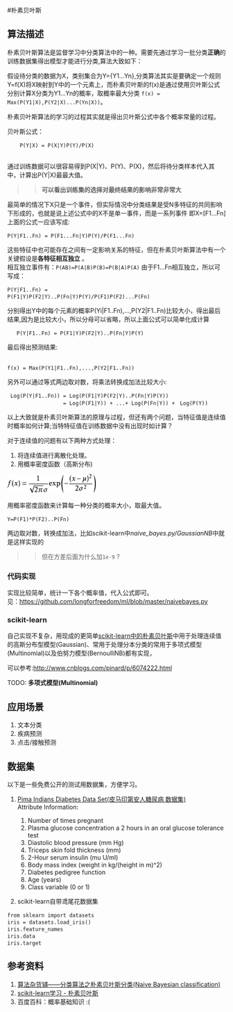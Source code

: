#朴素贝叶斯
## 算法描述  
朴素贝叶斯算法是监督学习中分类算法中的一种。需要先通过学习一批分类**正确**的训练数据集得出模型才能进行分类,算法大致如下：

假设待分类的数据为X，类别集合为Y={Y1...Yn},分类算法其实是要确定一个规则Y=f(X)将X映射到Y中的一个元素上，而朴素贝叶斯的f(x)是通过使用贝叶斯公式分别计算X分类为Y1...Yn的概率，取概率最大分类 `f(x) = Max(P(Y1|X),P(Y2|X)...P(Yn|X))`。


朴素贝叶斯算法的学习的过程其实就是得出贝叶斯公式中各个概率常量的过程。 

贝叶斯公式：  
```   
    P(Y|X) = P(X|Y)P(Y)/P(X) 
    
```  

通过训练数据可以很容易得到P(X|Y)、P(Y)、P(X)，然后将待分类样本代入其中，计算出P(Y|X)最最大值。

>>**可以看出训练集的选择对最终结果的影响非常非常大**

最简单的情况下X只是一个事件，但实际情况中分类结果是受N多特征的共同影响下形成的，也就是说上述公式中的X不是单一事件，而是一系列事件
即X=[F1...Fn]上面的公式一应该写成:

   ``` 
   P(Y|F1..Fn) = P(F1...Fn|Y)P(Y)/P(F1...Fn)
   
   ```  

这些特征中也可能存在之间有一定影响关系的特征，但在朴素贝叶斯算法中有一个关键假设是**各特征相互独立**  。  
相互独立事件有：`P(AB)=P(A|B)P(B)=P(B|A)P(A)` 由于F1...Fn相互独立，所以可写成：

```
P(Y|F1..Fn) =
P(F1|Y)P(F2|Y)..P(Fn|Y)P(Y)/P(F1)P(F2)...P(Fn)

```

分别得出Y中的每个元素的概率P(Yi|F1..Fn),...,P(Y2|F1..Fn)比较大小，得出最后结果,因为是比较大小，所以分母可以省略，所以上面公式可以简单化成计算

```
   P(Y|F1..Fn) = P(F1|Y)P(F2|Y)..P(Fn|Y)P(Y)

```

最后得出预测结果:
```

f(x) = Max(P(Y1|F1..Fn),...,P(Y2|F1..Fn))

```

另外可以通过等式两边取对数，将乘法转换成加法比较大小:
```
 Log(P(Y|F1..Fn)) = Log(P(F1|Y)P(F2|Y)..P(Fn|Y)P(Y))
                  = Log(P(F1|Y)) + ...+ Log(P(Fn|Y)) +　Log(P(Y))
```



以上大致就是朴素贝叶斯算法的原理与过程，但还有两个问题，当特征值是连续值时概率如何计算;当特特征值在训练数据中没有出现时如计算？

对于连续值的问题有以下两种方式处理：
1. 将连续值进行离散化处理。
2. 用概率密度函数（高斯分布)

![image](_image/gaussian.jpg)

用概率密度函数来计算每一种分类的概率大小，取最大值。

```
Y=P(F1)*P(F2)..P(Fn)
```
两边取对数，转换成加法，比如scikit-learn中*naive_bayes.py/GaussianNB*中就是这样实现的
>>但在方差后面为什么加`1e-9` ?


### 代码实现
实现比较简单，统计一下各个概率值，代入公式即可。  
见：https://github.com/longforfreedom/ml/blob/master/naivebayes.py  

### scikit-learn
自己实现不复杂，用现成的更简单[scikit-learn中的朴素贝叶斯](http://scikit-learn.org/dev/modules/naive_bayes.html)中用于处理连续值的高斯分布型模型(Gaussian)、常用于处理分本分类的常用于多项式模型(Multinomial)以及伯努力模型(BernoulliNB)都有实现，

可以参考:http://www.cnblogs.com/pinard/p/6074222.html

TODO: **多项式模型(Multinomial)**


## 应用场景
1. 文本分类 
2. 疾病预测
3. 点击/接触预测

## 数据集
以下是一些免费公开的测试用数据集，方便学习。  

1. [Pima Indians Diabetes Data Set(皮马印第安人糖尿病 数据集)](https://archive.ics.uci.edu/ml/machine-learning-databases/pima-indians-diabetes/pima-indians-diabetes.data)  
Attribute Information:  
    1. Number of times pregnant   
    2. Plasma glucose concentration a 
    2  hours in an oral glucose tolerance test  
    3. Diastolic blood pressure (mm Hg)  
    4. Triceps skin fold thickness (mm) 
    4. 2-Hour serum insulin (mu U/ml) 
    6. Body mass index (weight in kg/(height in m)^2)  
    7. Diabetes pedigree function  
    8. Age (years)   
    9. Class variable (0 or 1) 

2. scikit-learn自带鸢尾花数据集
```  
from sklearn import datasets
iris = datasets.load_iris()
iris.feature_names
iris.data     
iris.target

```


## 参考资料
1. [算法杂货铺——分类算法之朴素贝叶斯分类(Naive Bayesian classification)](http://www.cnblogs.com/leoo2sk/archive/2010/09/17/1829190.html)
2. [scikit-learn学习 - 朴素贝叶斯](http://www.cnblogs.com/zhaoxy/p/5075466.html)
3. 百度百科：概率基础知识 :(  
